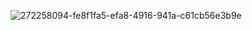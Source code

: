 
![272258094-fe8f1fa5-efa8-4916-941a-c61cb56e3b9e](https://github.com/prg938/next-me/assets/7237762/3b351a66-a7aa-4a22-84d2-f7fb5ca36250)
